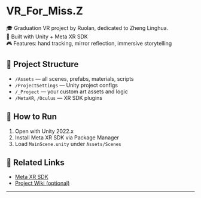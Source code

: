 # VR_For_Miss.Z
🎓 Graduation VR project by Ruolan, dedicated to Zheng Linghua.  
🧠 Built with Unity + Meta XR SDK  
🎮 Features: hand tracking, mirror reflection, immersive storytelling

## 📁 Project Structure
- `/Assets` — all scenes, prefabs, materials, scripts
- `/ProjectSettings` — Unity project configs
- `/_Project` — your custom art assets and logic
- `/MetaXR`, `/Oculus` — XR SDK plugins

## 🚀 How to Run
1. Open with Unity 2022.x
2. Install Meta XR SDK via Package Manager
3. Load `MainScene.unity` under `Assets/Scenes`

## 🔗 Related Links
- [Meta XR SDK](https://developer.oculus.com/)
- [Project Wiki (optional)](./wiki)

---
